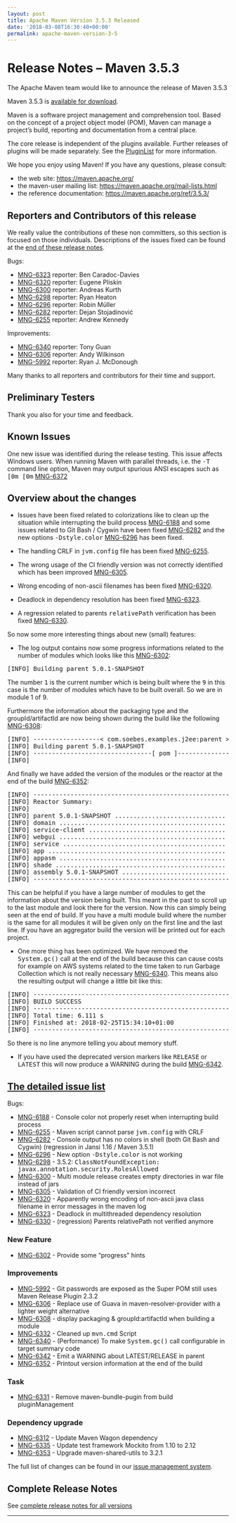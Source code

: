 ```yaml
---
layout: post
title: Apache Maven Version 3.5.3 Released
date: '2018-03-08T16:30:40+00:00'
permalink: apache-maven-version-3-5
---
```

<h1>Release Notes &#x2013; Maven 3.5.3</h1>
<p>The Apache Maven team would like to announce the release of Maven 3.5.3</p>
<p>Maven 3.5.3 is <a href="../../download.html">available for download</a>.</p>
<p>Maven is a software project management and comprehension tool. Based on the concept of a project object model (POM), Maven can manage a project&#x2019;s build, reporting and documentation from a central place.</p>
<p>The core release is independent of the plugins available. Further releases of plugins will be made separately. See the <a href="../../plugins/index.html">PluginList</a> for more information.</p>
<p>We hope you enjoy using Maven! If you have any questions, please consult:</p>
<ul>

<li>the web site: <a class="externalLink" href="https://maven.apache.org/">https://maven.apache.org/</a></li>
<li>the maven-user mailing list: <a href="/mail-lists.html">https://maven.apache.org/mail-lists.html</a></li>
<li>the reference documentation: <a href="/ref/3.5.3/">https://maven.apache.org/ref/3.5.3/</a></li>
</ul>
<div class="section">
<h2><a name="Reporters_and_Contributors_of_this_release"></a>Reporters and Contributors of this release</h2>
<p>We really value the contributions of these non committers, so this section is focused on those individuals. Descriptions of the issues fixed can be found at the <a href="#Details">end of these release notes</a>.</p>
<p>Bugs:</p>
<ul>

<li><a class="externalLink" href="https://issues.apache.org/jira/browse/MNG-6323">MNG-6323</a> reporter: Ben Caradoc-Davies</li>
<li><a class="externalLink" href="https://issues.apache.org/jira/browse/MNG-6320">MNG-6320</a> reporter: Eugene Pliskin</li>
<li><a class="externalLink" href="https://issues.apache.org/jira/browse/MNG-6300">MNG-6300</a> reporter: Andreas Kurth</li>
<li><a class="externalLink" href="https://issues.apache.org/jira/browse/MNG-6298">MNG-6298</a> reporter: Ryan Heaton</li>
<li><a class="externalLink" href="https://issues.apache.org/jira/browse/MNG-6296">MNG-6296</a> reporter: Robin M&#xfc;ller</li>
<li><a class="externalLink" href="https://issues.apache.org/jira/browse/MNG-6282">MNG-6282</a> reporter: Dejan Stojadinovi&#x107;</li>
<li><a class="externalLink" href="https://issues.apache.org/jira/browse/MNG-6255">MNG-6255</a> reporter: Andrew Kennedy</li>
</ul>
<p>Improvements:</p>
<ul>

<li><a class="externalLink" href="https://issues.apache.org/jira/browse/MNG-6340">MNG-6340</a> reporter: Tony Guan</li>
<li><a class="externalLink" href="https://issues.apache.org/jira/browse/MNG-6306">MNG-6306</a> reporter: Andy Wilkinson</li>
<li><a class="externalLink" href="https://issues.apache.org/jira/browse/MNG-5992">MNG-5992</a> reporter: Ryan J. McDonough</li>
</ul>
<p>Many thanks to all reporters and contributors for their time and support.</p></div>
<div class="section">
<h2><a name="Preliminary_Testers"></a>Preliminary Testers</h2>
<p>Thank you also for your time and feedback.</p></div>
<div class="section">
<h2><a name="Known_Issues"></a>Known Issues</h2>
<p>One new issue was identified during the release testing. This issue affects Windows users. When running Maven with parallel threads, i.e. the <tt>-T</tt> command line option, Maven may output spurious ANSI escapes such as <tt>[0m [0m</tt> <a class="externalLink" href="https://issues.apache.org/jira/browse/MNG-6372">MNG-6372</a></p></div>
<div class="section">
<h2><a name="Overview_about_the_changes"></a>Overview about the changes</h2>
<ul>

<li>

<p>Issues have been fixed related to colorizations like to clean up the situation while interrupting the build process <a class="externalLink" href="https://issues.apache.org/jira/browse/MNG-6188">MNG-6188</a> and some issues related to Git Bash / Cygwin have been fixed <a class="externalLink" href="https://issues.apache.org/jira/browse/MNG-6282">MNG-6282</a> and the new options <tt>-Dstyle.color</tt> <a class="externalLink" href="https://issues.apache.org/jira/browse/MNG-6296">MNG-6296</a> has been fixed.</p>
</li>
<li>

<p>The handling CRLF in <tt>jvm.config</tt> file has been fixed <a class="externalLink" href="https://issues.apache.org/jira/browse/MNG-6255">MNG-6255</a>.</p>
</li>
<li>

<p>The wrong usage of the CI friendly version was not correctly identified which has been improved <a class="externalLink" href="https://issues.apache.org/jira/browse/MNG-6305">MNG-6305</a>.</p>
</li>
<li>

<p>Wrong encoding of non-ascii filenames has been fixed <a class="externalLink" href="https://issues.apache.org/jira/browse/MNG-6320">MNG-6320</a>.</p>
</li>
<li>

<p>Deadlock in dependency resolution has been fixed <a class="externalLink" href="https://issues.apache.org/jira/browse/MNG-6323">MNG-6323</a>.</p>
</li>
<li>

<p>A regression related to parents <tt>relativePath</tt> verification has been fixed <a class="externalLink" href="https://issues.apache.org/jira/browse/MNG-6330">MNG-6330</a>.</p>
</li>
</ul>
<p>So now some more interesting things about new (small) features:</p>
<ul>

<li>The log output contains now some progress informations related to the number of modules which looks like this <a class="externalLink" href="https://issues.apache.org/jira/browse/MNG-6302">MNG-6302</a>:</li>
</ul>

<div>
<div>
<pre class="source">[INFO] Building parent 5.0.1-SNAPSHOT                                     [1/9]
</pre></div></div>

<p>The number <tt>1</tt> is the current number which is being built where the <tt>9</tt> in this case is the number of modules which have to be built overall. So we are in module 1 of 9.</p>
<p>Furthermore the information about the packaging type and the groupId/artifactId are now being shown during the build like the following <a class="externalLink" href="https://issues.apache.org/jira/browse/MNG-6308">MNG-6308</a>:</p>

<div>
<div>
<pre class="source">[INFO] ------------------&lt; com.soebes.examples.j2ee:parent &gt;-------------------
[INFO] Building parent 5.0.1-SNAPSHOT                                     [1/9]
[INFO] --------------------------------[ pom ]---------------------------------
[INFO]
</pre></div></div>

<p>And finally we have added the version of the modules or the reactor at the end of the build <a class="externalLink" href="https://issues.apache.org/jira/browse/MNG-6352">MNG-6352</a>:</p>

<div>
<div>
<pre class="source">[INFO] ------------------------------------------------------------------------
[INFO] Reactor Summary:
[INFO]
[INFO] parent 5.0.1-SNAPSHOT .............................. SUCCESS [  0.238 s]
[INFO] domain ............................................. SUCCESS [  0.014 s]
[INFO] service-client ..................................... SUCCESS [  0.008 s]
[INFO] webgui ............................................. SUCCESS [  0.010 s]
[INFO] service ............................................ SUCCESS [  0.007 s]
[INFO] app ................................................ SUCCESS [  0.005 s]
[INFO] appasm ............................................. SUCCESS [  0.005 s]
[INFO] shade .............................................. SUCCESS [  0.006 s]
[INFO] assembly 5.0.1-SNAPSHOT ............................ SUCCESS [  0.005 s]
[INFO] ------------------------------------------------------------------------
</pre></div></div>

<p>This can be helpful if you have a large number of modules to get the information about the version being built. This meant in the past to scroll up to the last module and look there for the version. Now this can simply being seen at the end of build. If you have a multi module build where the number is the same for all modules it will be given only on the first line and the last line. If you have an aggregator build the version will be printed out for each project.</p>
<ul>

<li>One more thing has been optimized. We have removed the <tt>System.gc()</tt> call at the end of the build because this can cause costs for example on AWS systems related to the time taken to run Garbage Collection which is not really necessary <a class="externalLink" href="https://issues.apache.org/jira/browse/MNG-6340">MNG-6340</a>. This means also the resulting output will change a little bit like this:</li>
</ul>

<div>
<div>
<pre class="source">[INFO] ------------------------------------------------------------------------
[INFO] BUILD SUCCESS
[INFO] ------------------------------------------------------------------------
[INFO] Total time: 6.111 s
[INFO] Finished at: 2018-02-25T15:34:10+01:00
[INFO] ------------------------------------------------------------------------
</pre></div></div>

<p>So there is no line anymore telling you about memory stuff.</p>
<ul>

<li>If you have used the deprecated version markers like <tt>RELEASE</tt> or <tt>LATEST</tt> this will now produce a WARNING during the build <a class="externalLink" href="https://issues.apache.org/jira/browse/MNG-6342">MNG-6342</a>.</li>
</ul></div>
<div class="section">
<h2><a name="The_detailed_issue_list"></a><a href="#Details">The detailed issue list</a></h2>
<p>Bugs:</p>
<ul>

<li><a class="externalLink" href="https://issues.apache.org/jira/browse/MNG-6188">MNG-6188</a> - Console color not properly reset when interrupting build process</li>
<li><a class="externalLink" href="https://issues.apache.org/jira/browse/MNG-6255">MNG-6255</a> - Maven script cannot parse <tt>jvm.config</tt> with CRLF</li>
<li><a class="externalLink" href="https://issues.apache.org/jira/browse/MNG-6282">MNG-6282</a> - Console output has no colors in shell (both Git Bash and Cygwin) (regression in Jansi 1.16 / Maven 3.5.1)</li>
<li><a class="externalLink" href="https://issues.apache.org/jira/browse/MNG-6296">MNG-6296</a> - New option <tt>-Dstyle.color</tt> is not working</li>
<li><a class="externalLink" href="https://issues.apache.org/jira/browse/MNG-6298">MNG-6298</a> - 3.5.2: <tt>ClassNotFoundException: javax.annotation.security.RolesAllowed</tt></li>
<li><a class="externalLink" href="https://issues.apache.org/jira/browse/MNG-6300">MNG-6300</a> - Multi module release creates empty directories in war file instead of jars</li>
<li><a class="externalLink" href="https://issues.apache.org/jira/browse/MNG-6305">MNG-6305</a> - Validation of CI friendly version incorrect</li>
<li><a class="externalLink" href="https://issues.apache.org/jira/browse/MNG-6320">MNG-6320</a> - Apparently wrong encoding of non-ascii java class filename in error messages in the maven log</li>
<li><a class="externalLink" href="https://issues.apache.org/jira/browse/MNG-6323">MNG-6323</a> - Deadlock in multithreaded dependency resolution</li>
<li><a class="externalLink" href="https://issues.apache.org/jira/browse/MNG-6330">MNG-6330</a> - (regression) Parents relativePath not verified anymore</li>
</ul>
<div class="section">
<h3><a name="New_Feature"></a>New Feature</h3>
<ul>

<li><a class="externalLink" href="https://issues.apache.org/jira/browse/MNG-6302">MNG-6302</a> - Provide some &#x201c;progress&#x201d; hints</li>
</ul></div>
<div class="section">
<h3><a name="Improvements"></a>Improvements</h3>
<ul>

<li><a class="externalLink" href="https://issues.apache.org/jira/browse/MNG-5992">MNG-5992</a> - Git passwords are exposed as the Super POM still uses Maven Release Plugin 2.3.2</li>
<li><a class="externalLink" href="https://issues.apache.org/jira/browse/MNG-6306">MNG-6306</a> - Replace use of Guava in maven-resolver-provider with a lighter weight alternative</li>
<li><a class="externalLink" href="https://issues.apache.org/jira/browse/MNG-6308">MNG-6308</a> - display packaging &amp; groupId:artifactId when building a module</li>
<li><a class="externalLink" href="https://issues.apache.org/jira/browse/MNG-6332">MNG-6332</a> - Cleaned up <tt>mvn.cmd</tt> Script</li>
<li><a class="externalLink" href="https://issues.apache.org/jira/browse/MNG-6340">MNG-6340</a> - (Performance) To make <tt>System.gc()</tt> call configurable in target summary code</li>
<li><a class="externalLink" href="https://issues.apache.org/jira/browse/MNG-6342">MNG-6342</a> - Emit a WARNING about LATEST/RELEASE in parent</li>
<li><a class="externalLink" href="https://issues.apache.org/jira/browse/MNG-6352">MNG-6352</a> - Printout version information at the end of the build</li>
</ul></div>
<div class="section">
<h3><a name="Task"></a>Task</h3>
<ul>

<li><a class="externalLink" href="https://issues.apache.org/jira/browse/MNG-6331">MNG-6331</a> - Remove maven-bundle-pugin from build pluginManagement</li>
</ul></div>
<div class="section">
<h3><a name="Dependency_upgrade"></a>Dependency upgrade</h3>
<ul>

<li><a class="externalLink" href="https://issues.apache.org/jira/browse/MNG-6312">MNG-6312</a> - Update Maven Wagon dependency</li>
<li><a class="externalLink" href="https://issues.apache.org/jira/browse/MNG-6335">MNG-6335</a> - Update test framework Mockito from 1.10 to 2.12</li>
<li><a class="externalLink" href="https://issues.apache.org/jira/browse/MNG-6353">MNG-6353</a> - Upgrade maven-shared-utils to 3.2.1</li>
</ul>
<p>The full list of changes can be found in our <a class="externalLink" href="https://issues.apache.org/jira/secure/ReleaseNote.jspa?projectId=12316922&amp;version=12341428">issue management system</a>.</p></div></div>
<div class="section">
<h2><a name="Complete_Release_Notes"></a>Complete Release Notes</h2>
<p>See <a href="../../docs/history.html">complete release notes for all versions</a></p></div>
        </div>
      </div>
    </div>
    <hr/>
